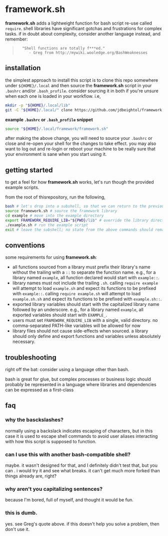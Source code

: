 # framework.sh

**framework.sh** adds a lightweight function for bash script re-use called
`require`.  shell libraries have significant gotchas and frustrations for
complex tasks.  if in doubt about complexity, consider another language instead,
and remember:

>       "Shell functions are totally f***ed."
>          - Greg from http://mywiki.wooledge.org/BashWeaknesses

## installation

the simplest approach to install this script is to clone this repo somewhere
under `${HOME}/.local` and then source the **framework.sh** script in your
`.bashrc` and/or `.bash_profile`. consider sourcing it in both if you're unsure
when each one is loaded in your workflow.  i.e,

```bash
mkdir -p "${HOME}/.local/lib"
git -C "${HOME}/.local/" clone https://github.com/jdbeightol/framework.git
```

**example `.bashrc` or `.bash_profile` snippet**
```bash
source "${HOME}/.local/framework/framework.sh"
```

after making the above change, you will need to source your `.bashrc` or close
and re-open your shell for the changes to take effect.  you may also want to log
out and re-login or reboot your machine to be really sure that your environment
is sane when you start using it.

## getting started

to get a feel for how **framework.sh** works, let's run though the provided example
scripts.

from the root of thisrepository, run the following,
```bash
bash # let's drop into a subshell, so that we can return to the previous state easily
source framework.sh # source the framework library
cd example # move into the example directory
export FRAMEWORK_REQUIRE_LIB="${PWD}/lib" # override the library directory for this example
./example.sh # run the example script
exit # leave the subshell; no state from the above commands should remain
```

## conventions

some requirements for using **framework.sh**:
- all functions sourced from a library must prefix their library's name without
  the trailing with a `::` to separate the function name.  e.g., for a library
  named  `example`, all function declared would start with `example::`.
- library names must not include the trailing `.sh`.  calling `require example`
  will attempt to load `example.sh` and expect its functions to be prefixed with
  `example::`.  calling `require example.sh` will attempt to load
  `example.sh.sh` and expect its functions to be prefixed with `example.sh::`.
- exported library variables should start with the capitalized library name
  followed by an underscore.  e.g., for a library named `example`, all exported
  variables should start with `EXAMPLE_`.
- users must set `FRAMEWORK_REQUIRE_LIB` with a single, valid directory. no
  comma-separated PATH-like variables will be allowed for now
- library files should not cause side-effects when sourced.  a library should
  only define and export functions and variables unless absolutely necessary.

## troubleshooting

right off the bat: consider using a language other than bash.

bash is great for glue, but complex processes or business logic should
probably be represented in a language where libraries and dependencies can be
expressed as a first-class

## faq

### why the basckslashes?

normally using a backslack indicates escaping of characters, but in this case
it is used to escape shell commands to avoid user aliases interacting with how
this script is supposed to function.

### can I use this with another bash-compatible shell?

maybe.  it wasn't designed for that, and I definitely didn't test that, but you
can .  i would try it and see what breaks.  it can't get much more forked than
things already are, right?

### why aren't you capitalizing sentences?

because I'm bored, full of myself, and thought it would be fun.

### this is dumb.

yes.  see Greg's quote above.  if this doesn't help you solve a problem, then
don't use it.
